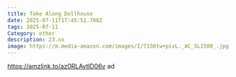 ```yaml
---
title: Take Along Dollhouse
date: 2025-07-11T17:45:51.788Z
tags: 2025-07-11
Category: other
description: 23.xx
image: https://m.media-amazon.com/images/I/71S6tw+pivL._AC_SL1500_.jpg
---
```

https://amzlink.to/az0RLAytID06v ad